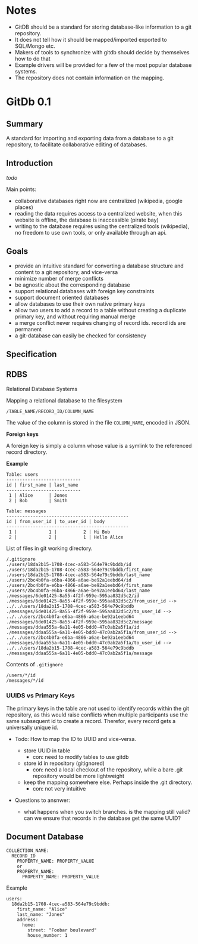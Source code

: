 # Notes

- GitDB should be a standard for storing database-like information to a git repository.
- It does not tell how it should be mapped/imported exported to SQL/Mongo etc.
- Makers of tools to synchronize with gitdb should decide by themselves how to do that
- Example drivers will be provided for a few of the most popular database systems.
- The repository does not contain information on the mapping.


# GitDb 0.1

## Summary

A standard for importing and exporting data from a database to a git repository, to facilitate collaborative editing of databases.

## Introduction

*todo*

Main points:
- collaborative databases right now are centralized (wikipedia, google places)
- reading the data requires access to a centralized website, when this website is offline, the database is inaccessible (pirate bay)
- writing to the database requires using the centralized tools (wikipedia), no freedom to use own tools, or only available through an api.

## Goals
- provide an intuitive standard for converting a database structure and content to a git repository, and vice-versa
- minimize number of merge conflicts
- be agnostic about the corresponding database
- support relational databases with foreign key constraints
- support document oriented databases
- allow databases to use their own native primary keys
- allow two users to add a record to a table without creating a duplicate primary key, and without requiring manual merge
- a merge conflict never requires changing of record ids. record ids are permanent
- a git-database can easily be checked for consistency

## Specification

## RDBS

Relational Database Systems

Mapping a relational database to the filesystem

```
/TABLE_NAME/RECORD_ID/COLUMN_NAME
```

The value of the column is stored in the file ``COLUMN_NAME``, encoded in JSON.

**Foreign keys**

A foreign key is simply a column whose value is a symlink to the referenced record directory.

**Example**

```
Table: users
----------------------------
id | first_name | last_name
----------------------------
 1 | Alice      | Jones
 2 | Bob        | Smith
 
Table: messages
----------------------------------------------
id | from_user_id | to_user_id | body
----------------------------------------------
 1 |            1 |          2 | Hi Bob
 2 |            2 |          1 | Hello Alice
```

List of files in git working directory.

```
/.gitignore
./users/18da2b15-1708-4cec-a583-564e79c9bddb/id
./users/18da2b15-1708-4cec-a583-564e79c9bddb/first_name
./users/18da2b15-1708-4cec-a583-564e79c9bddb/last_name
./users/2bc4b0fa-e6ba-4866-a6ae-be92a1eebd64/id
./users/2bc4b0fa-e6ba-4866-a6ae-be92a1eebd64/first_name
./users/2bc4b0fa-e6ba-4866-a6ae-be92a1eebd64/last_name
./messages/6de01425-8a55-4f2f-959e-595aa832d5c2/id
./messages/6de01425-8a55-4f2f-959e-595aa832d5c2/from_user_id --> ../../users/18da2b15-1708-4cec-a583-564e79c9bddb
./messages/6de01425-8a55-4f2f-959e-595aa832d5c2/to_user_id --> ../../users/2bc4b0fa-e6ba-4866-a6ae-be92a1eebd64
./messages/6de01425-8a55-4f2f-959e-595aa832d5c2/message
./messages/ddaa555a-6a11-4e05-bdd0-47c0ab2a5f1a/id
./messages/ddaa555a-6a11-4e05-bdd0-47c0ab2a5f1a/from_user_id --> ../../users/2bc4b0fa-e6ba-4866-a6ae-be92a1eebd64
./messages/ddaa555a-6a11-4e05-bdd0-47c0ab2a5f1a/to_user_id --> ../../users/18da2b15-1708-4cec-a583-564e79c9bddb
./messages/ddaa555a-6a11-4e05-bdd0-47c0ab2a5f1a/message
```

Contents of ``.gitignore``

```
/users/*/id
/messages/*/id
```

### UUIDS vs Primary Keys

The primary keys in the table are not used to identify records within the git repository, as this would raise conflicts when multiple participants use the same subsequent id to create a record. Therefor, every record gets a universally unique id.

- Todo: How to map the ID to UUID and vice-versa.
  - store UUID in table
    - con: need to modify tables to use gitdb
  - store id in repository (gitignored)
    - con: need a local checkout of the repository, while a bare .git repository would be more lightweight
  - keep the mapping somewhere else. Perhaps inside the .git directory.
    - con: not very intuitive

- Questions to ansnwer:
  - what happens when you switch branches. is the mapping still valid? can we ensure that records in the database get the same UUID?



## Document Database
```
COLLECTION_NAME:
  RECORD_ID
    PROPERTY_NAME: PROPERTY_VALUE
    or
    PROPERTY_NAME:
      PROPERTY_NAME: PROPERTY_VALUE
```

Example

```
users:
  18da2b15-1708-4cec-a583-564e79c9bddb:
    first_name: "Alice"
    last_name: "Jones"
    address:
      home:
        street: "Foobar boulevard"
        house_number: 1
        
```